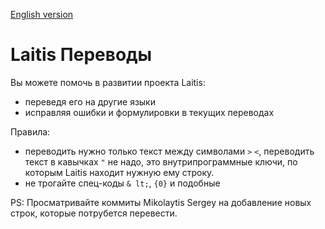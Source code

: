 <a href="https://github.com/Mikolaytis/LaitisTranslation">English version</a>

# Laitis Переводы

Вы можете помочь в развитии проекта Laitis: 
* переведя его на другие языки
* исправляя ошибки и формулировки в текущих переводах

Правила:
* переводить нужно только текст между символами `>` `<`, переводить текст в кавычках `"` не надо, это внутрипрограммные ключи, по которым Laitis находит нужную ему строку.
* не трогайте спец-коды `& lt;`, `{0}` и подобные

PS: Просматривайте коммиты Mikolaytis Sergey на добавление новых строк, которые потрубется перевести.
